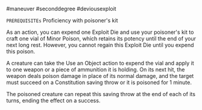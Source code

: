 #maneuver #seconddegree #deviousexploit 

`PREREQUISITEs`
Proficiency with poisoner's kit

As an action, you can expend one Exploit Die and use your poisoner's kit to craft one vial of Minor Poison, which retains its potency until the end of your next long rest. However, you cannot regain this Exploit Die until you expend this poison.

A creature can take the Use an Object action to expend the vial and apply it to one weapon or a piece of ammunition it is holding. On its next hit, the weapon deals poison damage in place of its normal damage, and the target must succeed on a Constitution saving throw or it is poisoned for 1 minute.

The poisoned creature can repeat this saving throw at the end of each of its turns, ending the effect on a success.